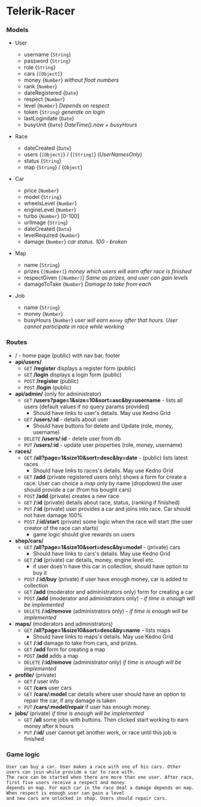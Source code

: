 # Telerik-Racer
### Models
* User
  * username {`String`}
  * password {`String`}
  * role {`String`}
  * cars {`[Object]`}
  * money {`Number`} _without float numbers_
  * rank {`Number`}
  * dateRegistered {`Date`}
  * respect {`Number`}
  * level {`Number`} _Depends on respect_
  * token {`String`} _generate on login_
  * lastLogindate {`Date`}
  * busyUnit {`Date`} _DateTime().now + busyHours_
  
* Race
  * dateCreated {`Date`}
  * users {`[Object]`} / {`[String]`} (_UserNamesOnly_)
  * status {`String`}
  * map {`String`} / {`Object`}
  
* Car
  * price {`Number`}
  * model {`String`}
  * wheelsLevel {`Number`}
  * engineLevel {`Number`}
  * turbo {`Number`} [0-100]
  * urlImage {`String`}
  * dateCreated {`Data`}
  * levelRequired {`Number`}
  * damage {`Number`} _car status. 100 - broken_
  
* Map
  * name {`String`}
  * prizes {`[Number]`} _money which users will earn after race is finished_
  * respectGiven {`[Number]`} _Same as prizes, and user can gain levels_
  * damageToTake {`Number`} _Damage to take from each_
  
* Job
  * name {`String`}
  * money {`Number`}
  * busyHours {`Number`} _user will earn `money` after that hours. User cannot participate in race while working_
        
### Routes
* / - home page (public) with nav bar, footer
* __api/users/__
    * `GET` __/register__  displays a register form (public)
    * `GET` __/login__ displays a login form (public)
    * `POST` __/register__ (public)
    * `POST` __/login__ (public)
* __api/admin/__  (only for administrator)
    * `GET` __/users?page=1&size=10&sort=asc&by=username__ - lists all users (default values if no query params provided)
        * Should have links to user's details. May use Kedno Grid
    * `GET` __/users/:id__ - details about user
        * Should have buttons for delete and Update (role, money, username) 
    * `DELETE` __/users/:id__ - delete user from db
    * `PUT` __/users/:id__ - update user properties (role, money, username)
* __races/__
    * `GET` __/all?page=1&size10&sort=desc&by=date__ - (public) lists latest races 
        * Should have links to races's details. May use Kedno Grid
    * `GET` __/add__ (private registered users only) shows a form for create a race. User can choice a _map_ only by name (dropdown)
    the user should provide a car (from his bought cars)
    * `POST` __/add__ (private) creates a new race 
    * `GET` __/:id__ (private) details about race, status, (ranking if finished)
    * `PUT` __/:id__ (private) user provides a car and joins into race. Car should not have damage 100%
    * `POST` __/:id/start__ (private) some logic when the race will start (the user creator of the race can starts)
        * game logic should give rewards on users
* __shop/cars/__
    * `GET` __/all?page=1&size10&sort=desc&by=model__ - (private) cars
        * Should have links to cars's details. May use Kedno Grid
    * `GET` __/:id__ (private) car details, money, engine level etc.
        * if user does'n have this car in collection, should have option to buy it
    * `POST` __/:id/buy__ (private) if user have enough money, car is added to collection
    * `GET` __/add__ (moderator and administrators only) form for creating a car
    * `POST` __/add__ (moderator and administrators only) - _if time is enough will be implemented_
    * `DELETE` __/:id/remove__ (administrators only) - _if time is enough will be implemented_
* __maps/__ (moderators and administrators)
    * `GET` __/all?page=1&size10&sort=desc&by=name__ - lists maps
        * Should have links to maps's details. May use Kedno Grid
    * `GET` __/:id__  damage to take from cars, and prizes.
    * `GET` __/add__  form for creating a map
    * `POST` __/add__  adds a map
    * `DELETE` __/:id/remove__ (administrator only) _if time is enough will be implemented_
* __profile/__ (private)
    * `GET` __/__ user info 
    * `GET` __/cars__ user cars
    * `GET` __/cars/:model__ car details where user should have an option to repair the car, if any damage is taken
    * `PUT` __/cars/:model/repair__ if user has enough money.
* __jobs/__ (private) _if time is enough will be implemented_
    * `GET` __/all__ some jobs with buttons. Then clicked start working to earn money after `N` hours  
    * `PUT` __/:id/__ user cannot get another work, or race until this job is finished


### Game logic
    User can buy a car. User makes a race with one of his cars. Other users can join while provide a car to race with. 
    The race can be started when there are more than one user. After race, first five users receive a respect and money
    depends on map. For each car in the race deal a damage depends on map. When respect is enough user can gain a level
    and new cars are unlocked in shop. Users should repair cars.